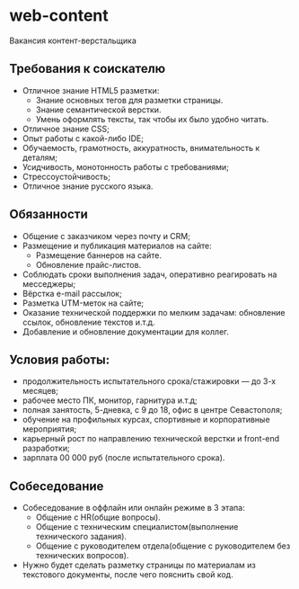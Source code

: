 # web-content
Вакансия контент-верстальщика
## Требования к соискателю
  - Отличное знание HTML5 разметки:
    - Знание основных тегов для разметки страницы.
    - Знание семантической верстки.
    - Умень оформлять тексты, так чтобы их было удобно читать.
  - Отличное знание CSS;
  - Опыт работы с какой-либо IDE;
  - Обучаемость, грамотность, аккуратность, внимательность к деталям;
  - Усидчивость, монотонность работы с требованиями;
  - Стрессоустойчивость;
  - Отличное знание русского языка.
      
## Обязанности
  - Общение с заказчиком через почту и CRM;
  - Размещение и публикация материалов на сайте:
    - Размещение баннеров на сайте.
    - Обновление прайс-листов.
  - Соблюдать сроки выполнения задач, оперативно реагировать на месседжеры;
  - Вёрстка e-mail рассылок;
  - Разметка UTM-меток на сайте;
  - Оказание технической поддержки по мелким задачам: обновление ссылок, обновление текстов и.т.д.
  - Добавление и обновление документации для коллег.

## Условия работы:
  - продолжительность испытательного срока/стажировки — до 3-х месяцев;
  - рабочее место ПК, монитор, гарнитура и.т.д;
  - полная занятость, 5-дневка, с 9 до 18, офис в центре Севастополя;
  - обучение на профильных курсах, спортивные и корпоративные мероприятия;
  - карьерный рост по направлению технической верстки и front-end разработки;
  - зарплата 00 000 руб (после испытательного срока).

## Собеседование
  - Собеседование в оффлайн или онлайн режиме в 3 этапа:
    - Общение с HR(общие вопросы).
    - Общение с техническим специалистом(выполнение технического задания).
    - Общение с руководителем отдела(общение с руководителем без технических вопросов).
  - Нужно будет сделать разметку страницы по материалам из текстового документы, после чего пояснить свой код.


